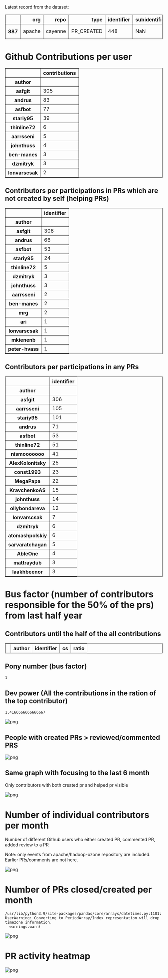 Latest record from the dataset:




<div>
<table border="1" class="dataframe">
  <thead>
    <tr style="text-align: right;">
      <th></th>
      <th>org</th>
      <th>repo</th>
      <th>type</th>
      <th>identifier</th>
      <th>subidentifier</th>
      <th>date</th>
      <th>author</th>
      <th>owner</th>
      <th>project</th>
    </tr>
  </thead>
  <tbody>
    <tr>
      <th>887</th>
      <td>apache</td>
      <td>cayenne</td>
      <td>PR_CREATED</td>
      <td>448</td>
      <td>NaN</td>
      <td>2021-02-08 12:53:46+00:00</td>
      <td>KravchenkoAS</td>
      <td>KravchenkoAS</td>
      <td>cayenne</td>
    </tr>
  </tbody>
</table>
</div>



# Github Contributions per user





<div>
<table border="1" class="dataframe">
  <thead>
    <tr style="text-align: right;">
      <th></th>
      <th>contributions</th>
    </tr>
    <tr>
      <th>author</th>
      <th></th>
    </tr>
  </thead>
  <tbody>
    <tr>
      <th>asfgit</th>
      <td>305</td>
    </tr>
    <tr>
      <th>andrus</th>
      <td>83</td>
    </tr>
    <tr>
      <th>asfbot</th>
      <td>77</td>
    </tr>
    <tr>
      <th>stariy95</th>
      <td>39</td>
    </tr>
    <tr>
      <th>thinline72</th>
      <td>6</td>
    </tr>
    <tr>
      <th>aarrsseni</th>
      <td>5</td>
    </tr>
    <tr>
      <th>johnthuss</th>
      <td>4</td>
    </tr>
    <tr>
      <th>ben-manes</th>
      <td>3</td>
    </tr>
    <tr>
      <th>dzmitryk</th>
      <td>3</td>
    </tr>
    <tr>
      <th>lonvarscsak</th>
      <td>2</td>
    </tr>
  </tbody>
</table>
</div>



## Contributors per participations in PRs which are not created by self (helping PRs)




<div>
<table border="1" class="dataframe">
  <thead>
    <tr style="text-align: right;">
      <th></th>
      <th>identifier</th>
    </tr>
    <tr>
      <th>author</th>
      <th></th>
    </tr>
  </thead>
  <tbody>
    <tr>
      <th>asfgit</th>
      <td>306</td>
    </tr>
    <tr>
      <th>andrus</th>
      <td>66</td>
    </tr>
    <tr>
      <th>asfbot</th>
      <td>53</td>
    </tr>
    <tr>
      <th>stariy95</th>
      <td>24</td>
    </tr>
    <tr>
      <th>thinline72</th>
      <td>5</td>
    </tr>
    <tr>
      <th>dzmitryk</th>
      <td>3</td>
    </tr>
    <tr>
      <th>johnthuss</th>
      <td>3</td>
    </tr>
    <tr>
      <th>aarrsseni</th>
      <td>2</td>
    </tr>
    <tr>
      <th>ben-manes</th>
      <td>2</td>
    </tr>
    <tr>
      <th>mrg</th>
      <td>2</td>
    </tr>
    <tr>
      <th>ari</th>
      <td>1</td>
    </tr>
    <tr>
      <th>lonvarscsak</th>
      <td>1</td>
    </tr>
    <tr>
      <th>mkienenb</th>
      <td>1</td>
    </tr>
    <tr>
      <th>peter-hvass</th>
      <td>1</td>
    </tr>
  </tbody>
</table>
</div>



## Contributors per participations in any PRs




<div>
<table border="1" class="dataframe">
  <thead>
    <tr style="text-align: right;">
      <th></th>
      <th>identifier</th>
    </tr>
    <tr>
      <th>author</th>
      <th></th>
    </tr>
  </thead>
  <tbody>
    <tr>
      <th>asfgit</th>
      <td>306</td>
    </tr>
    <tr>
      <th>aarrsseni</th>
      <td>105</td>
    </tr>
    <tr>
      <th>stariy95</th>
      <td>101</td>
    </tr>
    <tr>
      <th>andrus</th>
      <td>71</td>
    </tr>
    <tr>
      <th>asfbot</th>
      <td>53</td>
    </tr>
    <tr>
      <th>thinline72</th>
      <td>51</td>
    </tr>
    <tr>
      <th>nismooooooo</th>
      <td>41</td>
    </tr>
    <tr>
      <th>AlexKolonitsky</th>
      <td>25</td>
    </tr>
    <tr>
      <th>const1993</th>
      <td>23</td>
    </tr>
    <tr>
      <th>MegaPapa</th>
      <td>22</td>
    </tr>
    <tr>
      <th>KravchenkoAS</th>
      <td>15</td>
    </tr>
    <tr>
      <th>johnthuss</th>
      <td>14</td>
    </tr>
    <tr>
      <th>ollybondareva</th>
      <td>12</td>
    </tr>
    <tr>
      <th>lonvarscsak</th>
      <td>7</td>
    </tr>
    <tr>
      <th>dzmitryk</th>
      <td>6</td>
    </tr>
    <tr>
      <th>atomashpolskiy</th>
      <td>6</td>
    </tr>
    <tr>
      <th>sarvaratchagan</th>
      <td>5</td>
    </tr>
    <tr>
      <th>AbleOne</th>
      <td>4</td>
    </tr>
    <tr>
      <th>mattraydub</th>
      <td>3</td>
    </tr>
    <tr>
      <th>laakhbeenor</th>
      <td>3</td>
    </tr>
  </tbody>
</table>
</div>



# Bus factor (number of contributors responsible for the 50% of the prs) from last half year

## Contributors until the half of the all contributions




<div>
<table border="1" class="dataframe">
  <thead>
    <tr style="text-align: right;">
      <th></th>
      <th>author</th>
      <th>identifier</th>
      <th>cs</th>
      <th>ratio</th>
    </tr>
  </thead>
  <tbody>
  </tbody>
</table>
</div>



## Pony number (bus factor)




    1



## Dev power (All the contributions in the ration of the top contributor)




    1.4166666666666667




    
![png](github-contributions_files/github-contributions_18_0.png)
    


## People with created PRs > reviewed/commented PRS


    
![png](github-contributions_files/github-contributions_21_0.png)
    


## Same graph with focusing to the last 6 month

Only contributors with both created pr and helped pr visible


    
![png](github-contributions_files/github-contributions_25_0.png)
    


# Number of individual contributors per month

Number of different Github users who either created PR, commented PR, added review to a PR

Note: only events from apache/hadoop-ozone repository are included. Earlier PRs/comments are not here.


    
![png](github-contributions_files/github-contributions_28_0.png)
    


# Number of PRs closed/created per month

    /usr/lib/python3.9/site-packages/pandas/core/arrays/datetimes.py:1101: UserWarning: Converting to PeriodArray/Index representation will drop timezone information.
      warnings.warn(



    
![png](github-contributions_files/github-contributions_31_0.png)
    


# PR activity heatmap


    
![png](github-contributions_files/github-contributions_34_0.png)
    

